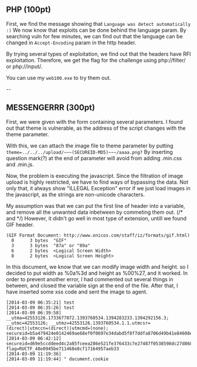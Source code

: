 ## PHP (100pt)

First, we find the message showing that `Language was detect automatically :)`
We now know that exploits can be done behind the language param.
By searching vuln for few minutes, we can find out that the language can be changed in `Accept-Encoding` param in the http header.

By trying several types of exploitation, we find out that the headers have RFI exploitation.
Therefore, we get the flag for the challenge using php://filter/ or php://input/.

You can use my `web100.exe` to try them out.

--

## MESSENGERRR (300pt)

First, we were given with the form containing several parameters.
I found out that theme is vulnerable, as the address of the script changes with the theme parameter.

With this, we can attach the image file to theme parameter by putting `theme=../../../upload/~~~(SECUREID-MD5)~~~/aaaa.png?`
By inserting question mark(?) at the end of parameter will avoid from adding .min.css and .min.js.

Now, the problem is executing the javascript.
Since the filtration of image upload is highly restricted, we have to find ways of bypassing the data.
Not only that, it always show "ILLEGAL Exception" error if we just load images in the javascript, as the strings are non-unicode characters.

My assumption was that we can put the first line of header into a variable, and remove all the unwanted data inbetween by commeting them out. (/* and */)
However, it didn't go well in most type of extension, untill we found GIF header.

```
(GIF Format Document: http://www.onicos.com/staff/iz/formats/gif.html)
  0      3 bytes  "GIF"
  3      3 bytes  "87a" or "89a"
  6      2 bytes  <Logical Screen Width>
  8      2 bytes  <Logical Screen Height>
```

In this document, we know that we can modify image width and height.
so I decided to put width as %0a%3d and height as %00%27, and it worked.
In order to prevent another error, I had commented out several things in between, and closed the variable sign at the end of the file.
After that, I have inserted some xss code and sent the image to agent.

```
[2014-03-09 06:35:21] test
[2014-03-09 06:35:26] test
[2014-03-09 06:39:58] __utma=42553126.1733677072.1393760534.1394283233.1394292156.3; __utmc=42553126; __utmz=42553126.1393760534.1.1.utmcsr=(direct)|utmccn=(direct)|utmcmd=(none); secureid=b5a479424e0142469ae68ef0f0697e34dabd5f8f7ddfa8706d49b41e84608e36
[2014-03-09 06:42:12] secureid=d69e5ccddeed4c2a85fceea286e521fe376433c7e27487f0538598dc27d868ff; flag=RUCTF_48e0945be711468e8cf17164957aeb33
[2014-03-09 11:19:36] 
[2014-03-09 11:19:44] " document.cookie
```
